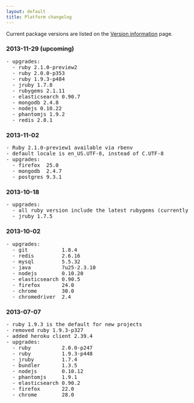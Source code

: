 ```yaml
---
layout: default
title: Platform changelog
---
```


Current package versions are listed on the [Version information](/version-information) page.

### 2013-11-29 (upcoming)

<pre>
- upgrades:
  - ruby 2.1.0-preview2
  - ruby 2.0.0-p353
  - ruby 1.9.3-p484
  - jruby 1.7.8
  - rubygems 2.1.11
  - elasticsearch 0.90.7
  - mongodb 2.4.8
  - nodejs 0.10.22
  - phantomjs 1.9.2
  - redis 2.8.1
</pre>

### 2013-11-02

<pre>
- Ruby 2.1.0-preview1 available via rbenv
- default locale is en_US.UTF-8, instead of C.UTF-8
- upgrades:
  - firefox  25.0
  - mongodb  2.4.7
  - postgres 9.3.1
</pre>

### 2013-10-18

<pre>
- upgrades:
  - all ruby version include the latest rubygems (currently 2.1.9)
  - jruby 1.7.5
</pre>

### 2013-10-02

<pre>
- upgrades:
  - git           1.8.4
  - redis         2.6.16
  - mysql         5.5.32
  - java          7u25-2.3.10
  - nodejs        0.10.20
  - elasticsearch 0.90.5
  - firefox       24.0
  - chrome        30.0
  - chromedriver  2.4
</pre>

### 2013-07-07

<pre>
- ruby 1.9.3 is the default for new projects
- removed ruby 1.9.3-p327
- added heroku client 2.39.4
- upgrades:
  - ruby          2.0.0-p247
  - ruby          1.9.3-p448
  - jruby         1.7.4
  - bundler       1.3.5
  - nodejs        0.10.12
  - phantomjs     1.9.1
  - elasticsearch 0.90.2
  - firefox       22.0
  - chrome        28.0
</pre>
